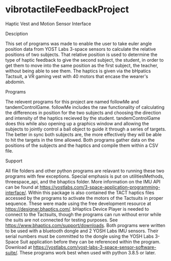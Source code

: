 # vibrotactileFeedbackProject
Haptic Vest and Motion Sensor Interface

Desciption

This set of programs was made to enable the user to take euler angle position data from YOST Labs 3-space sensors to calculate the relative positions of two subjects.
That relative position is used to determine the type of haptic feedback to give the second subject, the student, in order to get them to move into the same
position as the first subject, the teacher, without being able to see them. The haptics is given via the bHpatics Tactsuit, a VR gaming vest with 40 motors that encase the wearer's abdomin.  

Programs

The relevent programs for this project are named followMe and tandemControlGame. followMe includes the raw functionality of calculating the differences in position for the two
subjects and choosing the direction and intensity of the haptics recieved by the student. tandemControlGame does this while also opening up a graphics window and allowing the 
subjects to jointly control a ball object to guide it through a series of targets. The better in sync both subjects are, the more effectively they will be able to hit the 
targets in the time allowed. Both programs gather data on the positions of the subjects and the haptics and compile them within a CSV file. 

Support

All file folders and other python programs are relavant to running these two programs with few exceptions. Special emphasis is put on utilitiesMethods, threespace_api, and the 
bhaptics folder. More information on the IMU API can be found at https://yostlabs.com/3-space-application-programming-interface/. Within this package is also contained the TACT haptics files accessed by the programs to activate the motors of the Tactsuits in proper sequence. These were made using the free development resource at https://designer.bhaptics.com/. bHaptics Device Player is needed to connect to the Tactsuits, though the programs can run without error while the suits are not connected for testing purposes. See https://www.bhaptics.com/support/downloads. Both programs were written to be used with a bluetooth dongle and 2 YOSH Labs IMU sensors. Their serial numbers must be committed to the dongle using the YOSH Labs 3-Space Suit application before they can be referenced within the program. Download at https://yostlabs.com/yost-labs-3-space-sensor-software-suite/. These programs work best when used with python 3.8.5 or later.
